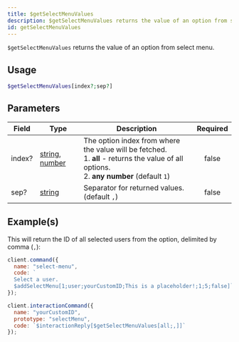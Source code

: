 ```yaml
---
title: $getSelectMenuValues
description: $getSelectMenuValues returns the value of an option from select menu.
id: getSelectMenuValues
---
```


`$getSelectMenuValues` returns the value of an option from select menu.

## Usage

```php
$getSelectMenuValues[index?;sep?]
```

## Parameters

| Field  | Type                                                                                                                                                                                                   | Description                                                                                                                                 | Required |
| ------ | ------------------------------------------------------------------------------------------------------------------------------------------------------------------------------------------------------ | ------------------------------------------------------------------------------------------------------------------------------------------- | :------: |
| index? | [string](https://developer.mozilla.org/en-US/docs/Web/JavaScript/Reference/Global_Objects/String), [number](https://developer.mozilla.org/en-US/docs/Web/JavaScript/Reference/Global_Objects/Number)   | The option index from where the value will be fetched.<br>1. **all** - returns the value of all options.<br>2. **any number** (default `1`) |  false   |
| sep?   | [string](https://developer.mozilla.org/en-US/docs/Web/JavaScript/Reference/Global_Objects/String)                                                                                                      | Separator for returned values. (default `,`)                                                                                                |  false   |

## Example(s)

This will return the ID of all selected users from the option, delimited by comma (`,`):

```js
client.command({
  name: "select-menu",
  code: `
  Select a user.
  $addSelectMenu[1;user;yourCustomID;This is a placeholder!;1;5;false]`
});

client.interactionCommand({
  name: "yourCustomID",
  prototype: "selectMenu",
  code: `$interactionReply[$getSelectMenuValues[all;,]]`
});
```
